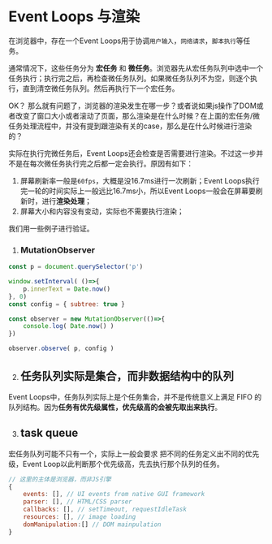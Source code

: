 # Event Loops 与渲染

在浏览器中，存在一个Event Loops用于协调`用户输入`，`网络请求`，`脚本执行`等任务。

通常情况下，这些任务分为 **宏任务** 和 **微任务**。浏览器先从宏任务队列中选中一个任务执行；执行完之后，再检查微任务队列。如果微任务队列不为空，则逐个执行，直到清空微任务队列。然后再执行下一个宏任务。

OK？ 那么就有问题了，浏览器的渲染发生在哪一步？或者说如果js操作了DOM或者改变了窗口大小或者滚动了页面，那么渲染是在什么时候？在上面的宏任务/微任务处理流程中，并没有提到跟渲染有关的case，那么是在什么时候进行渲染的？

实际在执行完微任务后，Event Loops还会检查是否需要进行渲染。不过这一步并不是在每次微任务执行完之后都一定会执行。原因有如下：
1. 屏幕刷新率一般是`60fps`，大概是没16.7ms进行一次刷新；Event Loops执行完一轮的时间实际上一般远比16.7ms小，所以Event Loops一般会在屏幕要刷新时，进行**渲染处理**；
2. 屏幕大小和内容没有变动，实际也不需要执行渲染；

我们用一些例子进行验证。

1. ### MutationObserver

``` js
const p = document.querySelector('p')

window.setInterval( ()=>{
    p.innerText = Date.now()
}, 0)
const config = { subtree: true }

const observer = new MutationObserver(()=>{
    console.log( Date.now() )
})

observer.observe( p, config )

```

2. ## 任务队列实际是集合，而非数据结构中的队列
Event Loops中，任务队列实际上是个任务集合，并不是传统意义上满足 FIFO 的队列结构。因为**任务有优先级属性，优先级高的会被先取出来执行**。

3. ## task queue
宏任务队列可能不只有一个，实际上一般会要求 把不同的任务定义出不同的优先级，Event Loop以此判断那个优先级高，先去执行那个队列的任务。
```js
// 这里的主体是浏览器，而非JS引擎
{
    events: [], // UI events from native GUI framework
    parser: [], // HTML/CSS parser
    callbacks: [], // setTimeout, requestIdleTask
    resources: [], // image loading
    domManipulation:[] // DOM mainpulation
}
```

